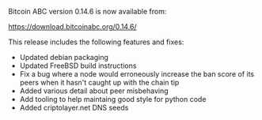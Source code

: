 Bitcoin ABC version 0.14.6 is now available from:

  <https://download.bitcoinabc.org/0.14.6/>

This release includes the following features and fixes:
 - Updated debian packaging
 - Updated FreeBSD build instructions
 - Fix a bug where a node would erroneously increase the ban score of its peers when it hasn't caught up with the chain tip
 - Added various detail about peer misbehaving
 - Add tooling to help maintaing good style for python code
 - Added criptolayer.net DNS seeds
